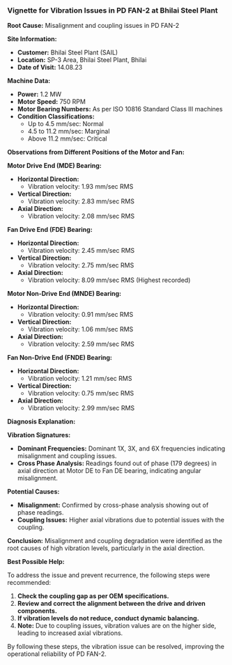 ### Vignette for Vibration Issues in PD FAN-2 at Bhilai Steel Plant

**Root Cause:** Misalignment and coupling issues in PD FAN-2

**Site Information:**
- **Customer:** Bhilai Steel Plant (SAIL)
- **Location:** SP-3 Area, Bhilai Steel Plant, Bhilai
- **Date of Visit:** 14.08.23

**Machine Data:**
- **Power:** 1.2 MW
- **Motor Speed:** 750 RPM
- **Motor Bearing Numbers:** As per ISO 10816 Standard Class III machines
- **Condition Classifications:**
  - Up to 4.5 mm/sec: Normal
  - 4.5 to 11.2 mm/sec: Marginal
  - Above 11.2 mm/sec: Critical

**Observations from Different Positions of the Motor and Fan:**

**Motor Drive End (MDE) Bearing:**

- **Horizontal Direction:**
  - Vibration velocity: 1.93 mm/sec RMS
- **Vertical Direction:**
  - Vibration velocity: 2.83 mm/sec RMS
- **Axial Direction:**
  - Vibration velocity: 2.08 mm/sec RMS

**Fan Drive End (FDE) Bearing:**

- **Horizontal Direction:**
  - Vibration velocity: 2.45 mm/sec RMS
- **Vertical Direction:**
  - Vibration velocity: 2.75 mm/sec RMS
- **Axial Direction:**
  - Vibration velocity: 8.09 mm/sec RMS (Highest recorded)

**Motor Non-Drive End (MNDE) Bearing:**

- **Horizontal Direction:**
  - Vibration velocity: 0.91 mm/sec RMS
- **Vertical Direction:**
  - Vibration velocity: 1.06 mm/sec RMS
- **Axial Direction:**
  - Vibration velocity: 2.59 mm/sec RMS

**Fan Non-Drive End (FNDE) Bearing:**

- **Horizontal Direction:**
  - Vibration velocity: 1.21 mm/sec RMS
- **Vertical Direction:**
  - Vibration velocity: 0.75 mm/sec RMS
- **Axial Direction:**
  - Vibration velocity: 2.99 mm/sec RMS

**Diagnosis Explanation:**

**Vibration Signatures:**
- **Dominant Frequencies:** Dominant 1X, 3X, and 6X frequencies indicating misalignment and coupling issues.
- **Cross Phase Analysis:** Readings found out of phase (179 degrees) in axial direction at Motor DE to Fan DE bearing, indicating angular misalignment.

**Potential Causes:**
- **Misalignment:** Confirmed by cross-phase analysis showing out of phase readings.
- **Coupling Issues:** Higher axial vibrations due to potential issues with the coupling.

**Conclusion:**
Misalignment and coupling degradation were identified as the root causes of high vibration levels, particularly in the axial direction.

**Best Possible Help:**

To address the issue and prevent recurrence, the following steps were recommended:

1. **Check the coupling gap as per OEM specifications.**
2. **Review and correct the alignment between the drive and driven components.**
3. **If vibration levels do not reduce, conduct dynamic balancing.**
4. **Note:** Due to coupling issues, vibration values are on the higher side, leading to increased axial vibrations.

By following these steps, the vibration issue can be resolved, improving the operational reliability of PD FAN-2.
